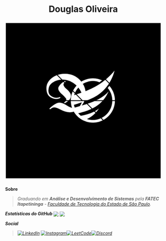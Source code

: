 <h1 align="center">
	<p>Douglas Oliveira</p>
	<img src="https://github.com/dgzincs/dgzincs/blob/main/logo.png?raw=true">
</h1>

**Sobre**
> <i>Graduando em **Análise e Desenvolvimento de Sistemas** pela **FATEC Itapetininga** - [Faculdade de Tecnologia do Estado de São Paulo](https://fatecitapetininga.edu.br/).


**Estatísticas do GitHub**
<a>
  <img width="" align="center" src="https://github-readme-stats.vercel.app/api?username=dgzincs&theme=shadow_red&bg_color=000&card_width=1024&&show_icons=false&&hide=prs&locale=pt-br&text_color=ffffff&icon_color=fff&border_radius=0&rank_icon=github&ring_color=005eff&title_color=005eff&custom_title=Douglas Oliveira"/>
</a>
<a>
  <img align="center" src="https://github-readme-stats.vercel.app/api/top-langs?username=dgzincs&layout=pie&langs_count=8&card_width=1024&theme=shadow_red&bg_color=000&locale=pt-br&border_radius=0&text_color=ffffff&title_color=005eff" />
</a>

**Social**
> [![LinkedIn](https://img.shields.io/badge/LinkedIn-0077B5?style=for-the-badge&logo=linkedin&logoColor=white)](https://www.linkedin.com/in/dgzin/) [![Instagram](https://img.shields.io/badge/Instagram-%23E4405F.svg?style=for-the-badge&logo=Instagram&logoColor=white)](https://www.instagram.com/aka.dgzin/)[![LeetCode](https://img.shields.io/badge/LeetCode-000000?style=for-the-badge&logo=LeetCode&logoColor=#d16c06)](https://leetcode.com/Douglas_Oliveira/)[![Discord](https://img.shields.io/badge/Discord-%235865F2.svg?style=for-the-badge&logo=discord&logoColor=white)](dgzincs)

